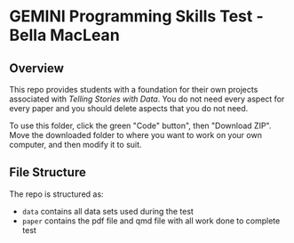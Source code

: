 # GEMINI Programming Skills Test - Bella MacLean

## Overview

This repo provides students with a foundation for their own projects associated with *Telling Stories with Data*. You do not need every aspect for every paper and you should delete aspects that you do not need.

To use this folder, click the green "Code" button", then "Download ZIP". Move the downloaded folder to where you want to work on your own computer, and then modify it to suit.


## File Structure

The repo is structured as:

-   `data` contains all data sets used during the test
-   `paper` contains the pdf file and qmd file with all work done to complete test
